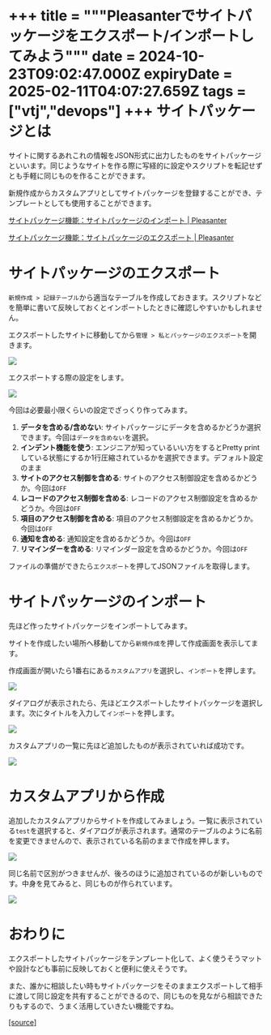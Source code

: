 +++
title = """Pleasanterでサイトパッケージをエクスポート/インポートしてみよう"""
date = 2024-10-23T09:02:47.000Z
expiryDate = 2025-02-11T04:07:27.659Z
tags = ["vtj","devops"]
+++
サイトパッケージとは
==========

サイトに関するあれこれの情報をJSON形式に出力したものをサイトパッケージといいます。同じようなサイトを作る際に写経的に設定やスクリプトを転記せずとも手軽に同じものを作ることができます。

新規作成からカスタムアプリとしてサイトパッケージを登録することができ、テンプレートとしても使用することができます。

[サイトパッケージ機能：サイトパッケージのインポート | Pleasanter](https://www.pleasanter.org/ja/manual/site-package-import)

[サイトパッケージ機能：サイトパッケージのエクスポート | Pleasanter](https://www.pleasanter.org/ja/manual/site-package-export)

サイトパッケージのエクスポート
===============

`新規作成 > 記録テーブル`から適当なテーブルを作成しておきます。スクリプトなどを簡単に書いて反映しておくとインポートしたときに確認しやすいかもしれません。

エクスポートしたサイトに移動してから`管理 > 私とパッケージのエクスポート`を開きます。

![](https://cdn-ak.f.st-hatena.com/images/fotolife/v/virtualtech/20241023/20241023180248.png)

エクスポートする際の設定をします。

![](https://cdn-ak.f.st-hatena.com/images/fotolife/v/virtualtech/20241023/20241023180251.png)

今回は必要最小限くらいの設定でざっくり作ってみます。

1.  **データを含める/含めない**: サイトパッケージにデータを含めるかどうか選択できます。今回は`データを含めない`を選択。
2.  **インデント機能を使う**: エンジニアが知っているいい方をするとPretty printしている状態にするか1行圧縮されているかを選択できます。デフォルト設定のまま
3.  **サイトのアクセス制御を含める**: サイトのアクセス制御設定を含めるかどうか。今回は`OFF`
4.  **レコードのアクセス制御を含める**: レコードのアクセス制御設定を含めるかどうか。今回は`OFF`
5.  **項目のアクセス制御を含める**: 項目のアクセス制御設定を含めるかどうか。今回は`OFF`
6.  **通知を含める**: 通知設定を含めるかどうか。今回は`OFF`
7.  **リマインダーを含める**: リマインダー設定を含めるかどうか。今回は`OFF`

ファイルの準備ができたら`エクスポート`を押してJSONファイルを取得します。

サイトパッケージのインポート
==============

先ほど作ったサイトパッケージをインポートしてみます。

サイトを作成したい場所へ移動してから`新規作成`を押して作成画面を表示してます。

作成画面が開いたら1番右にある`カスタムアプリ`を選択し、`インポート`を押します。

![](https://cdn-ak.f.st-hatena.com/images/fotolife/v/virtualtech/20241023/20241023180255.png)

ダイアログが表示されたら、先ほどエクスポートしたサイトパッケージを選択します。次にタイトルを入力して`インポート`を押します。

![](https://cdn-ak.f.st-hatena.com/images/fotolife/v/virtualtech/20241023/20241023180259.png)

カスタムアプリの一覧に先ほど追加したものが表示されていれば成功です。

![](https://cdn-ak.f.st-hatena.com/images/fotolife/v/virtualtech/20241023/20241023180303.png)

カスタムアプリから作成
===========

追加したカスタムアプリからサイトを作成してみましょう。一覧に表示されている`test`を選択すると、ダイアログが表示されます。通常のテーブルのように名前を変更できませんので、表示されている名前のままで作成を押します。

![](https://cdn-ak.f.st-hatena.com/images/fotolife/v/virtualtech/20241023/20241023180306.png)

同じ名前で区別がつきませんが、後ろのほうに追加されているのが新しいものです。中身を見てみると、同じものが作られています。

![](https://cdn-ak.f.st-hatena.com/images/fotolife/v/virtualtech/20241023/20241023180310.png)

おわりに
====

エクスポートしたサイトパッケージをテンプレート化して、よく使うそうマットや設計なども事前に反映しておくと便利に使えそうです。

また、誰かに相談したい時もサイトパッケージをそのままエクスポートして相手に渡して同じ設定を共有することができるので、同じものを見ながら相談できたりもするので、うまく活用していきたい機能ですね。

[[source]](https://devops-blog.virtualtech.jp/entry/20241023/1729674167)
